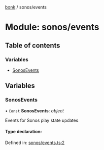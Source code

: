 [bonk](../README.md) / sonos/events

# Module: sonos/events

## Table of contents

### Variables

- [SonosEvents](sonos_events.md#sonosevents)

## Variables

### SonosEvents

• `Const` **SonosEvents**: *object*

Events for Sonos play state updates

#### Type declaration:

Defined in: [sonos/events.ts:2](https://github.com/expandrew/media-cube/blob/02306f2/bonk/src/devices/sonos/events.ts#L2)

